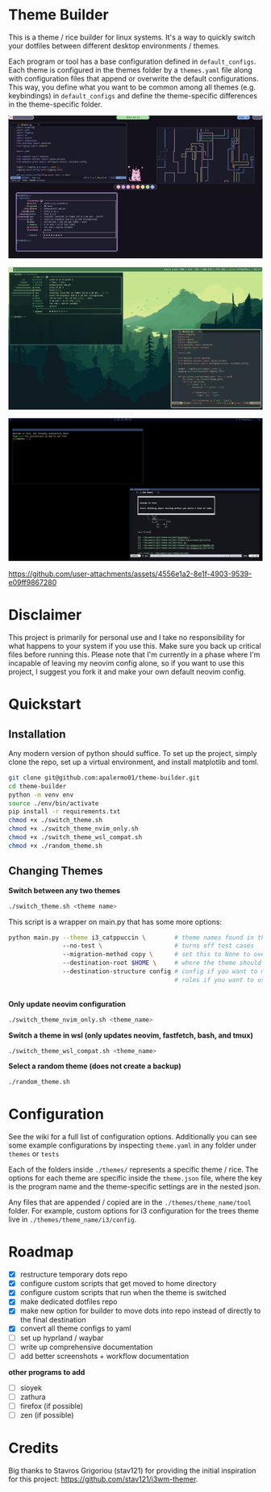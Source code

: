 # Theme Builder 

This is a theme / rice builder for linux systems. It's a way to quickly switch
your dotfiles between different desktop environments / themes. 

Each program or tool has a base configuration defined in `default_configs`. Each
theme is configured in the themes folder by a `themes.yaml` file along with
configuration files that append or overwrite the default configurations. This
way, you define what you want to be common among all themes (e.g. keybindings)
in `default_configs` and define the theme-specific differences in the
theme-specific folder.

![Screenshot for i3 catppuccin theme](themes/i3_catppuccin/i3_catppuccin_screenshot.png)

![Screenshot for trees theme](themes/trees/trees_screenshot.png)

![Screenshot for minimal theme](themes/i3_minimal/i3_minimal_screenshot.png)


https://github.com/user-attachments/assets/4556e1a2-8e1f-4903-9539-e09ff9867280


# Disclaimer

This project is primarily for personal use and I take no responsibility for
what happens to your system if you use this. Make sure you back up critical
files before running this. Please note that I'm currently in a phase where I'm
incapable of leaving my neovim config alone, so if you want to use this project,
I suggest you fork it and make your own default neovim config.

# Quickstart

## Installation 
Any modern version of python should suffice. To set up the project, simply clone
the repo, set up a virtual environment, and install matplotlib and toml.

```bash 
git clone git@github.com:apalermo01/theme-builder.git
cd theme-builder 
python -m venv env 
source ./env/bin/activate 
pip install -r requirements.txt
chmod +x ./switch_theme.sh
chmod +x ./switch_theme_nvim_only.sh
chmod +x ./switch_theme_wsl_compat.sh
chmod +x ./random_theme.sh

```

## Changing Themes

**Switch between any two themes**

```bash
./switch_theme.sh <theme name>
```

This script is a wrapper on main.py that has some more options:

```bash 
python main.py --theme i3_catppuccin \        # theme names found in the themes folder
               --no-test \                    # turns off test cases
               --migration-method copy \      # set this to None to overwrite nothing and inspect the build folder
               --destination-root $HOME \     # where the theme should get moved to
               --destination-structure config # config if you want to move directly to home directory
                                              # roles if you want to use some other automation tool to install the dotfiles
               

```

**Only update neovim configuration**
```bash
./switch_theme_nvim_only.sh <theme_name>
```

**Switch a theme in wsl (only updates neovim, fastfetch, bash, and tmux)**
```bash
./switch_theme_wsl_compat.sh <theme_name>
```

**Select a random theme (does not create a backup)**
```bash
./random_theme.sh
```


# Configuration 

See the wiki for a full list of configuration options. Additionally you can see
some example configurations by inspecting `theme.yaml` in any folder under
`themes` or `tests`

Each of the folders inside `./themes/` represents a specific theme / rice. The
options for each theme are specific inside the `theme.json` file, where the key
is the program name and the theme-specific settings are in the nested json.

Any files that are appended / copied are in the `./themes/theme_name/tool`
folder. For example, custom options for i3 configuration for the trees theme
live in `./themes/theme_name/i3/config`. 

# Roadmap
- [x] restructure temporary dots repo 
- [x] configure custom scripts that get moved to home directory 
- [x] configure custom scripts that run when the theme is switched
- [x] make dedicated dotfiles repo 
- [x] make new option for builder to move dots into repo instead of directly to the final destination
- [x] convert all theme configs to yaml
- [ ] set up hyprland / waybar
- [ ] write up comprehensive documentation
- [ ] add better screenshots + workflow documentation

**other programs to add**
- [ ] sioyek
- [ ] zathura
- [ ] firefox (if possible)
- [ ] zen (if possible)

# Credits
Big thanks to Stavros Grigoriou (stav121) for providing the initial inspiration
for this project: https://github.com/stav121/i3wm-themer.


